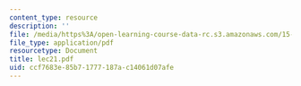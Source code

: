 ```yaml
---
content_type: resource
description: ''
file: /media/https%3A/open-learning-course-data-rc.s3.amazonaws.com/15-564-information-technology-i-spring-2003/ccf7683e85b71777187ac14061d07afe_lec21.pdf
file_type: application/pdf
resourcetype: Document
title: lec21.pdf
uid: ccf7683e-85b7-1777-187a-c14061d07afe
---
```

